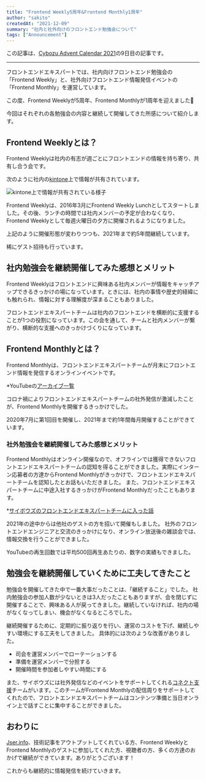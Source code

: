 ```yaml
---
title: "Frontend Weekly5周年&Frontend Monthly1周年"
author: "sakito"
createdAt: "2021-12-09"
summary: "社内と社外向けのフロントエンド勉強会について"
tags: ["Announcement"]
---
```


この記事は、[Cybozu Advent Calendar 2021](https://adventar.org/calendars/6823)の9日目の記事です。

-----

フロントエンドエキスパートでは、社内向けフロントエンド勉強会の「Frontend Weekly」と、社外向けフロントエンド情報発信イベントの「Frontend Monthly」を運営しています。

この度、Frontend Weeklyが5周年、Frontend Monthlyが1周年を迎えました🎉

今回はそれぞれの各勉強会の内容と継続して開催してきた所感について紹介します。

## Frontend Weeklyとは？

Frontend Weeklyは社内の有志が週ごとにフロントエンドの情報を持ち寄り、共有し合う会です。

次のように社内の[kintone](https://kintone.cybozu.co.jp/)上で情報が共有されています。

![kintone上で情報が共有されている様子](/frontend-expert/image/frontendWeekly-And-Monthly/frontendWeekly.png)

Frontend Weeklyは、2016年3月にFrontend Weekly Lunchとしてスタートしました。その後、ランチの時間では社内メンバーの予定が合わなくなり、Frontend Weeklyとして毎週火曜日の夕方に開催されるようになりました。

上記のように開催形態が変わりつつも、2021年まで約5年間継続しています。

稀にゲスト招待も行っています。

## 社内勉強会を継続開催してみた感想とメリット

Frontend Weeklyはフロントエンドに興味ある社内メンバーが情報をキャッチアップできるきっかけの場になっています。ときには、社内の事情や歴史的経緯にも触れられ、情報に対する理解度が深まることもありました。

フロントエンドエキスパートチームは社内のフロントエンドを横断的に支援することが1つの役割になっています。この会を通して、チームと社内メンバーが繋がり、横断的な支援へのきっかけづくりになっています。


## Frontend Monthlyとは？

Frontend Monthlyは、フロントエンドエキスパートチームが月末にフロントエンド情報を発信するオンラインイベントです。

*YouTubeの[アーカイブ一覧](https://www.youtube.com/watch?v=gujWyAmtzys&list=PLPTndynQK4dxLZFEZgOZjt_zKG-0JWoWy)

コロナ禍によりフロントエンドエキスパートチームの社外発信が激減したことが、Frontend Monthlyを開催するきっかけでした。

2020年7月に第1回目を開催し、2021年まで約1年間毎月開催することができています。

### 社外勉強会を継続開催してみた感想とメリット

Frontend Monthlyはオンライン開催なので、オフラインでは獲得できないフロントエンドエキスパートチームの認知を得ることができました。実際にインターン応募者の方達からFrontend Monthlyがきっかけで、フロントエンドエキスパートチームを認知したとお話もいただきました。
また、フロントエンドエキスパートチームに中途入社するきっかけがFrontend Monthlyだったこともあります。

*[サイボウズのフロントエンドエキスパートチームに入った話](https://nus3.com/fee-team/)

2021年の途中からは他社のゲストの方を招いて開催もしました。
社外のフロントエンドエンジニアと交流のきっかけになり、オンライン放送後の雑談会では、情報交換を行うことができました。

YouTubeの再生回数では平均500回再生あたりの、数字の実績もできました。

## 勉強会を継続開催していくために工夫してきたこと

勉強会を開催してきた中で一番大事だったことは、「継続すること」でした。
社内勉強会の参加人数が少ないときは3人だったこともありますが、会を閉じずに開催することで、興味ある人が戻ってきました。継続していなければ、社内の場がなくなってしまい、機会がなくなるところでした。

継続開催するために、定期的に振り返りを行い、運営のコストを下げ、継続しやすい環境にする工夫をしてきました。
具体的には次のような改善がありました。

- 司会を運営メンバーでローテーションする
- 準備を運営メンバーで分担する
- 開催時間を参加者しやすい時間にする 

また、サイボウズには社外発信などのイベントをサポートしてくれる[コネクト支援](https://blog.cybozu.io/entry/2020/06/25/120000)チームがいます。このチームがFrontend Monthlyの配信周りをサポートしてくれたので、フロントエンドエキスパートチームはコンテンツ準備と当日オンライン上で話すことに集中することができました。

## おわりに

[Jser.info](https://jser.info/)、技術記事をアウトプットしてくれている方、Frontend WeeklyとFrontend Monthlyのゲストに参加してくれた方、視聴者の方、多くの方達のおかげで継続ができています。ありがとうございます！

これからも継続的に情報発信を続けていきます。
